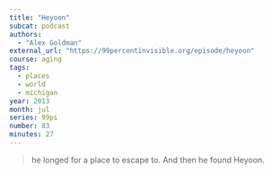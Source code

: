 ```yaml
---
title: "Heyoon"
subcat: podcast
authors:
  - "Alex Goldman"
external_url: "https://99percentinvisible.org/episode/heyoon"
course: aging
tags:
  - places
  - world
  - michigan
year: 2013
month: jul
series: 99pi
number: 83
minutes: 27
---
```


> he longed for a place to escape to. And then he found Heyoon.

